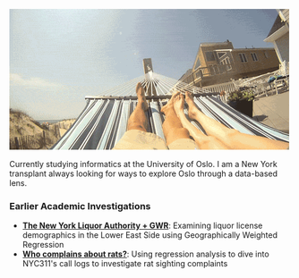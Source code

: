 ![Hammock](ham.gif)

Currently studying informatics at the University of Oslo. I am a New York transplant always looking for ways to explore Oslo through a data-based lens.

### Earlier Academic Investigations
- **[The New York Liquor Authority + GWR](liquor.pdf)**: Examining liquor license demographics in the Lower East Side using Geographically Weighted Regression
- **[Who complains about rats?](rats.pdf)**: Using regression analysis to dive into NYC311's call logs to investigate rat sighting complaints 

